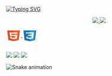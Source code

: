 
[![Typing SVG](https://readme-typing-svg.herokuapp.com?font=Dancing+Script&size=50&duration=3000&pause=1000&color=A90A19&center=true&width=441&height=75&lines=Seja+bem+vindo(a)!+)](https://git.io/typing-svg)

<div align="center">
  <a href="https://github.com/jonnoliveira">
  <img width="48%" src="https://github-readme-stats.vercel.app/api?username=jonnoliveira&show_icons=true&theme=maroongold&include_all_commits=true&count_private=true"/>
  <img width="48%" src="https://github-readme-stats.vercel.app/api/top-langs/?username=jonnoliveira&layout=compact&langs_count=7&theme=maroongold"/>
</div>  
<div style="display: inline_block"><br>
  <img align="center" alt="jonn-HTML" height="30" width="40" src="https://raw.githubusercontent.com/devicons/devicon/master/icons/html5/html5-original.svg">
  <img align="center" alt="jonn-CSS" height="30" width="40" src="https://raw.githubusercontent.com/devicons/devicon/master/icons/css3/css3-original.svg">
</div>
  
##
  
<div id="social-media">
  <a href="https://www.linkedin.com/in/jonn-oliveira" target="_blank"><img src="https://img.shields.io/badge/-LinkedIn-%230077B5?style=for-the-badge&logo=linkedin&logoColor=white" target="_blank"></a> 
  <a href="https://instagram.com/bojoandrade" target="_blank"><img src="https://img.shields.io/badge/-Instagram-%23E4405F?style=for-the-badge&logo=instagram&logoColor=white" target="_blank"></a>
    <a href = "mailto:jonnutri@gmail.com"><img src="https://img.shields.io/badge/-Gmail-%23333?style=for-the-badge&logo=gmail&logoColor=white" target="_blank"></a>
</div>


![Snake animation](https://github.com/jonnoliveira/jonnoliveira/blob/output/github-contribution-grid-snake.svg)

